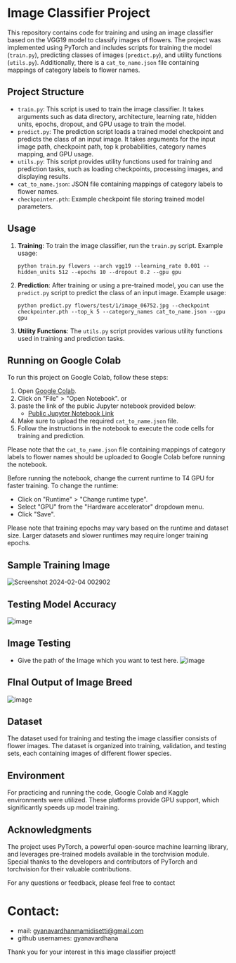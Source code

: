 # Image Classifier Project 

This repository contains code for training and using an image classifier based on the VGG19 model to classify images of flowers. The project was implemented using PyTorch and includes scripts for training the model (`train.py`), predicting classes of images (`predict.py`), and utility functions (`utils.py`). Additionally, there is a `cat_to_name.json` file containing mappings of category labels to flower names.

## Project Structure

- `train.py`: This script is used to train the image classifier. It takes arguments such as data directory, architecture, learning rate, hidden units, epochs, dropout, and GPU usage to train the model.
- `predict.py`: The prediction script loads a trained model checkpoint and predicts the class of an input image. It takes arguments for the input image path, checkpoint path, top k probabilities, category names mapping, and GPU usage.
- `utils.py`: This script provides utility functions used for training and prediction tasks, such as loading checkpoints, processing images, and displaying results.
- `cat_to_name.json`: JSON file containing mappings of category labels to flower names.
- `checkpointer.pth`: Example checkpoint file storing trained model parameters.

## Usage

1. **Training**: To train the image classifier, run the `train.py` script. Example usage:
    ```
    python train.py flowers --arch vgg19 --learning_rate 0.001 --hidden_units 512 --epochs 10 --dropout 0.2 --gpu gpu
    ```

2. **Prediction**: After training or using a pre-trained model, you can use the `predict.py` script to predict the class of an input image. Example usage:
    ```
    python predict.py flowers/test/1/image_06752.jpg --checkpoint checkpointer.pth --top_k 5 --category_names cat_to_name.json --gpu gpu
    ```

3. **Utility Functions**: The `utils.py` script provides various utility functions used in training and prediction tasks.

## Running on Google Colab

To run this project on Google Colab, follow these steps:

1. Open [Google Colab](https://colab.research.google.com/).
2. Click on "File" > "Open Notebook". or
3. paste the link of the public Jupyter notebook provided below:
   - [Public Jupyter Notebook Link](https://colab.research.google.com/drive/1cBMladdWBoiQQXb1VTTO3CDzrYcasEVP?usp=sharing)
4. Make sure to upload the required `cat_to_name.json` file.
5. Follow the instructions in the notebook to execute the code cells for training and prediction.

Please note that the `cat_to_name.json` file containing mappings of category labels to flower names should be uploaded to Google Colab before running the notebook.

Before running the notebook, change the current runtime to T4 GPU for faster training. To change the runtime:
- Click on "Runtime" > "Change runtime type".
- Select "GPU" from the "Hardware accelerator" dropdown menu.
- Click "Save".

Please note that training epochs may vary based on the runtime and dataset size. Larger datasets and slower runtimes may require longer training epochs.

## Sample Training Image
![Screenshot 2024-02-04 002902](https://github.com/gyanavardhana/AI-programming-with-python/assets/89439095/22baab2c-df19-471d-b910-20b7c20f88f9)

## Testing Model Accuracy
![image](https://github.com/gyanavardhana/AI-programming-with-python/assets/89439095/c61c89e9-9fc2-4de3-8e62-fe72d78f1ca6)

## Image Testing
- Give the path of the Image which you want to test here.
![image](https://github.com/gyanavardhana/AI-programming-with-python/assets/89439095/4b0fc4c1-97ef-4a43-9b20-8d6e03828040)

## FInal Output of Image Breed
![image](https://github.com/gyanavardhana/AI-programming-with-python/assets/89439095/f38fb116-2d9c-49a0-9501-3826f7b19cb6)



## Dataset

The dataset used for training and testing the image classifier consists of flower images. The dataset is organized into training, validation, and testing sets, each containing images of different flower species.

## Environment

For practicing and running the code, Google Colab and Kaggle environments were utilized. These platforms provide GPU support, which significantly speeds up model training.

## Acknowledgments

The project uses PyTorch, a powerful open-source machine learning library, and leverages pre-trained models available in the torchvision module. Special thanks to the developers and contributors of PyTorch and torchvision for their valuable contributions.

For any questions or feedback, please feel free to contact 
# Contact:
- mail: gyanavardhanmamidisetti@gmail.com
- github usernames: gyanavardhana

Thank you for your interest in this image classifier project!
